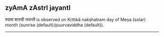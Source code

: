 ## zyAmA zAstrI jayantI
श्यामा शास्त्री जयन्ती is observed on Kṛttikā nakṣhatram day of Meṣa (solar) month (sunrise (default)/puurvaviddha (default)).



---
